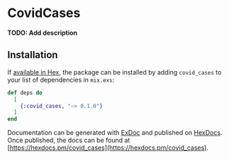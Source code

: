 # CovidCases

**TODO: Add description**

## Installation

If [available in Hex](https://hex.pm/docs/publish), the package can be installed
by adding `covid_cases` to your list of dependencies in `mix.exs`:

```elixir
def deps do
  [
    {:covid_cases, "~> 0.1.0"}
  ]
end
```

Documentation can be generated with [ExDoc](https://github.com/elixir-lang/ex_doc)
and published on [HexDocs](https://hexdocs.pm). Once published, the docs can
be found at [https://hexdocs.pm/covid_cases](https://hexdocs.pm/covid_cases).


